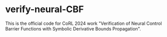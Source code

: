 # verify-neural-CBF
This is the official code for CoRL 2024 work "Verification of Neural Control Barrier Functions with Symbolic Derivative Bounds Propagation".
